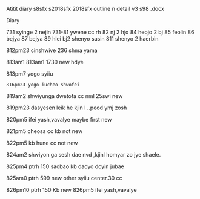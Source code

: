 Atitit diary s8sfx s2018sfx 2018sfx outline n detail v3 s98 .docx

Diary
  
731  syinge 2 nejin
731-81  ywene cc rh 
82  nj 2 hjo
 84 heojo 2 bj 
85  feolin
86 bejya
87 bejya
 89  hlei bj2 shenyo susin
811   shenyo 2 haerbin	

812pm23  cinshwive  236 shma yama



813am1 813am1	  1730 new  hdye 


813pm7  yogo syiiu


	816pm23 yogo iucheo shwofei  


819am2 shwiyunga dwetofa cc nml 25swi  new



819pm23   dasyesen leik he kjin l ..peod ymj zosh


820pm5 ifei yash,vavalye  maybe first new




821pm5 cheosa cc kb not new


822pm5  kb hune cc not new




824am2 shwiyon ga sesh dae nvd ,kjinl homyar zo jye shaele.



825pm4	ptrh	150	saobao kb daoyo doyin jubae


825am0	ptrh	599	new other syiiu center.30 cc 


826pm10	ptrh	150	Kb  new  826pm5 ifei yash,vavalye


